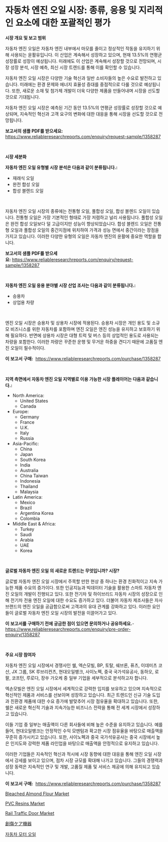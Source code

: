<p><h1>자동차 엔진 오일 시장: 종류, 응용 및 지리적인 요소에 대한 포괄적인 평가</h1></p><p><strong>시장 개요 및 보고 범위</strong></p>
<p><p>자동차 엔진 오일은 자동차 엔진 내부에서 마모를 줄이고 정상적인 작동을 유지하기 위해 사용되는 윤활유입니다. 이 산업은 계속해서 성장하고 있으며, 현재 13.5%의 연평균 성장률로 성장이 예상됩니다. 미래에도 이 산업은 계속해서 성장할 것으로 전망되며, 시장 성장 분석, 시장 예측, 최신 시장 트렌드를 통해 이를 확인할 수 있습니다.</p><p>자동차 엔진 오일 시장은 다양한 기술 혁신과 일반 소비자들의 높은 수요로 발전하고 있습니다. 미래에는 환경 문제와 에너지 효율성 증대를 중점적으로 다룰 것으로 예상됩니다. 또한, 새로운 소재 및 첨가제 개발이 더욱 다양한 제품을 만들어내며 시장을 선도할 것으로 기대됩니다.</p><p>자동차 엔진 오일 시장은 예측된 기간 동안 13.5%의 연평균 성장률로 성장할 것으로 예상되며, 지속적인 혁신과 고객 요구의 변화에 대한 대응을 통해 시장을 선도할 것으로 전망됩니다.</p></p>
<p><strong>보고서의 샘플 PDF를 받으세요:</strong> <a href="https://www.reliableresearchreports.com/enquiry/request-sample/1358287">https://www.reliableresearchreports.com/enquiry/request-sample/1358287</a></p>
<p>&nbsp;</p>
<p><strong>시장 세분화</strong></p>
<p><strong>자동차 엔진 오일 유형별 시장 분석은 다음과 같이 분류됩니다.:</strong></p>
<p><ul><li>재래식 오일</li><li>완전 합성 오일</li><li>합성 블렌드 오일</li></ul></p>
<p>&nbsp;</p>
<p><p>자동차 엔진 오일 시장의 종류에는 전통형 오일, 풀합성 오일, 합성 블렌드 오일이 있습니다. 전통형 오일은 가장 기본적인 형태로 가장 저렴하고 널리 사용됩니다. 풀합성 오일은 완전 합성 오일보다 덜 고급이지만 성능이 향상되었습니다. 합성 블렌드 오일은 전통형 오일과 풀합성 오일의 중간지점에 위치하여 가격과 성능 면에서 중간이라는 장점을 가지고 있습니다. 이러한 다양한 유형의 오일은 자동차 엔진의 윤활에 중요한 역할을 합니다.</p></p>
<p><strong>보고서의 샘플 PDF를 받으세요:</strong>&nbsp;<a href="https://www.reliableresearchreports.com/enquiry/request-sample/1358287">https://www.reliableresearchreports.com/enquiry/request-sample/1358287</a></p>
<p>&nbsp;</p>
<p><strong> 자동차 엔진 오일 응용 분야별 시장 산업 조사는 다음과 같이 분류됩니다.:</strong></p>
<p><ul><li>승용차</li><li>상업용 차량</li></ul></p>
<p>&nbsp;</p>
<p><p>엔진 오일 시장은 승용차 및 상용차 시장에 적용된다. 승용차 시장은 개인 용도 및 소규모 비즈니스를 위한 자동차를 포함하며 엔진 오일은 엔진 성능을 유지하고 보호하기 위해 필요하다. 반면에 상용차 시장은 대형 트럭 및 버스 등의 상업적인 용도로 사용되는 차량을 포함한다. 이러한 차량은 꾸준한 운행 및 무거운 하중을 견디기 때문에 고품질 엔진 오일이 필수적이다.</p></p>
<p><strong>이 보고서 구매:</strong>&nbsp; <a href="https://www.reliableresearchreports.com/purchase/1358287">https://www.reliableresearchreports.com/purchase/1358287</a></p>
<p>&nbsp;</p>
<p><strong>지역 측면에서 자동차 엔진 오일 지역별로 이용 가능한 시장 플레이어는 다음과 같습니다.:</strong></p>
<p><ul>
    <li>
        North America:
        <ul>
            <li>United States</li>
            <li>Canada</li>
        </ul>
    </li>
    <li>
        Europe:
        <ul>
            <li>Germany</li>
            <li>France</li>
            <li>U.K.</li>
            <li>Italy</li>
            <li>Russia</li>
        </ul>
    </li>
    <li>
        Asia-Pacific:
        <ul>
            <li>China</li>
            <li>Japan</li>
            <li>South Korea</li>
            <li>India</li>
            <li>Australia</li>
            <li>China Taiwan</li>
            <li>Indonesia</li>
            <li>Thailand</li>
            <li>Malaysia</li>
        </ul>
    </li>
    <li>
        Latin America:
        <ul>
            <li>Mexico</li>
            <li>Brazil</li>
            <li>Argentina Korea</li>
            <li>Colombia</li>
        </ul>
    </li>
    <li>
        Middle East & Africa:
        <ul>
            <li>Turkey</li>
            <li>Saudi</li>
            <li>Arabia</li>
            <li>UAE</li>
            <li>Korea</li>
        </ul>
    </li>
    </ul></p>
<p>&nbsp;</p>
<p><strong>글로벌 자동차 엔진 오일 의 새로운 트렌드는 무엇입니까? 시장?</strong></p>
<p><p>글로벌 자동차 엔진 오일 시장에서 주목할 만한 현상 중 하나는 환경 친화적이고 지속 가능한 제품 수요의 증가이다. 또한 인공지능과 빅데이터 기술을 활용한 스마트 자동차 엔진 오일의 개발이 진행되고 있다. 또한 전기차 및 하이브리드 자동차 시장의 성장으로 인해 전기차 전용 엔진 오일에 대한 수요도 증가하고 있다. 더불어 자동차 제조사들은 자사 브랜드의 엔진 오일을 공급함으로써 고객과의 유대 관계를 강화하고 있다. 이러한 요인들이 글로벌 자동차 엔진 오일 시장의 발전을 이끌어가고 있다.</p></p>
<p><strong>이 보고서를 구매하기 전에 궁금한 점이 있으면 문의하거나 공유하세요.</strong>- <a href="https://www.reliableresearchreports.com/enquiry/pre-order-enquiry/1358287">https://www.reliableresearchreports.com/enquiry/pre-order-enquiry/1358287</a></p>
<p>&nbsp;</p>
<p><strong>주요 시장 참여자</strong></p>
<p><p>자동차 엔진 오일 시장에서 경쟁사인 쉘, 엑슨모빌, BP, 토탈, 쉐브론, 퓨츠, 이데미츠 코산, JX 그룹, SK 루브리컨츠, 현대오일뱅크, 사이노펙, 중국 국가석유공사, 동하오, 로팔, 코프턴, 루로다, 장쑤 가오케 중 일부 기업을 세부적으로 분석하고자 합니다.</p><p>엑손모빌은 엔진 오일 시장에서 세계적으로 강력한 입지를 보유하고 있으며 지속적으로 혁신적인 제품과 서비스를 선보이며 성장하고 있습니다. 최근 트렌드인 신규 기술 도입과 친환경 제품에 대한 수요 증가에 발맞추어 시장 점유율을 확대하고 있습니다. 또한, 쉘은 새로운 혁신적 기술과 지속가능한 비즈니스 전략을 통해 전 세계 시장에서 성장하고 있습니다. </p><p>이들 기업 중 일부는 매출액이 다른 회사들에 비해 높은 수준을 유지하고 있습니다. 예를 들어, 현대오일뱅크는 안정적인 수익 모멘텀과 확고한 시장 점유율을 바탕으로 매출액을 꾸준히 증가시키고 있습니다. 또한, 사이노펙과 중국 국가석유공사는 중국 시장에서 높은 인지도와 강력한 제품 라인업을 바탕으로 매출액을 안정적으로 유지하고 있습니다.</p><p>이러한 기업들은 지속적인 혁신과 적시에 시장 동향에 대한 대응을 통해 엔진 오일 시장에서 강세를 보이고 있으며, 점차 시장 규모를 확대해 나가고 있습니다. 그들의 경쟁력과 성장 동력은 지속적인 연구 및 개발, 고품질 제품 및 서비스 제공에 의해 유지되고 있습니다.</p></p>
<p><strong>이 보고서 구매:</strong>&nbsp;&nbsp;<a href="https://www.reliableresearchreports.com/purchase/1358287">https://www.reliableresearchreports.com/purchase/1358287</a></p>
<p><p><a href="https://view.publitas.com/reportprime-1/bleached-almond-flour-market-offer-valuable-insights-into-market-size-market-share-market-trends-and-projections-spanning-from-2024-to-2031/">Bleached Almond Flour Market</a></p><p><a href="https://github.com/CliffMedina6/Market-Research-Report-List-3/blob/main/pvc-resins-market.md">PVC Resins Market</a></p><p><a href="https://skillful-vermicelli-b89.notion.site/Rail-Traffic-Door-Market-Size-Reflecting-a-Forecast-Till-2031-Market-By-Type-By-Application-and-By-b4ca3cf0b2a74757be1cedf95d4b7759">Rail Traffic Door Market</a></p><p><a href="https://github.com/cbigkbh02719/Market-Research-Report-List-1/blob/main/2399588193337.md">創傷ケア機器</a></p><p><a href="https://github.com/vsr06p4p49/Market-Research-Report-List-1/blob/main/7825256193121.md">자동차 모터 오일</a></p></p>
